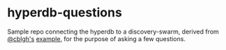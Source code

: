 # hyperdb-questions

Sample repo connecting the hyperdb to a discovery-swarm, derived from [@cblgh's](https://github.com/cblgh) [example](https://github.com/cblgh/hyperdb-examples), for the purpose of asking a few questions.
